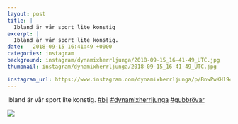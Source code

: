 ```yaml
---
layout: post
title: |
  Ibland är vår sport lite konstig
excerpt: |
  Ibland är vår sport lite konstig.   
date:   2018-09-15 16:41:49 +0000
categories: instagram
background: instagram/dynamixherrljunga/2018-09-15_16-41-49_UTC.jpg
thumbnail: instagram/dynamixherrljunga/2018-09-15_16-41-49_UTC.jpg

instagram_url: https://www.instagram.com/dynamixherrljunga/p/BnwPwKHl946
---
```

Ibland är vår sport lite konstig. [#bjj](https://www.instagram.com/explore/tags/bjj/) [#dynamixherrljunga](https://www.instagram.com/explore/tags/dynamixherrljunga/) [#gubbrövar](https://www.instagram.com/explore/tags/gubbrövar/)



<img src='{{ site.baseurl }}/instagram/dynamixherrljunga/2018-09-15_16-41-49_UTC.jpg' class='img-fluid' />
